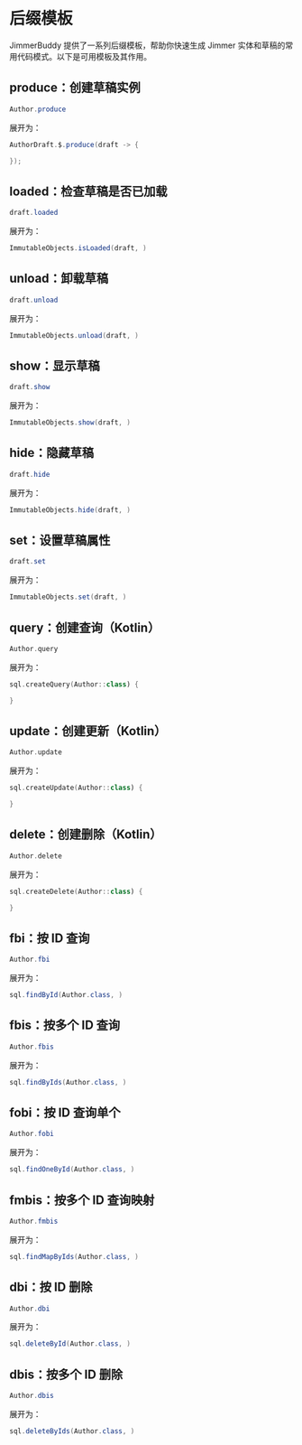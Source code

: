 # 后缀模板

JimmerBuddy 提供了一系列后缀模板，帮助你快速生成 Jimmer 实体和草稿的常用代码模式。以下是可用模板及其作用。

## produce：创建草稿实例

```java
Author.produce
```

展开为：

```java
AuthorDraft.$.produce(draft -> {

});
```

## loaded：检查草稿是否已加载

```java
draft.loaded
```

展开为：

```java
ImmutableObjects.isLoaded(draft, )
```

## unload：卸载草稿

```java
draft.unload
```

展开为：

```java
ImmutableObjects.unload(draft, )
```

## show：显示草稿

```java
draft.show
```

展开为：

```java
ImmutableObjects.show(draft, )
```

## hide：隐藏草稿

```java
draft.hide
```

展开为：

```java
ImmutableObjects.hide(draft, )
```

## set：设置草稿属性

```java
draft.set
```

展开为：

```java
ImmutableObjects.set(draft, )
```

## query：创建查询（Kotlin）

```kotlin
Author.query
```

展开为：

```kotlin
sql.createQuery(Author::class) {

}
```

## update：创建更新（Kotlin）

```kotlin
Author.update
```

展开为：

```kotlin
sql.createUpdate(Author::class) {

}
```

## delete：创建删除（Kotlin）

```kotlin
Author.delete
```

展开为：

```kotlin
sql.createDelete(Author::class) {

}
```

## fbi：按 ID 查询

```java
Author.fbi
```

展开为：

```java
sql.findById(Author.class, )
```

## fbis：按多个 ID 查询

```java
Author.fbis
```

展开为：

```java
sql.findByIds(Author.class, )
```

## fobi：按 ID 查询单个

```java
Author.fobi
```

展开为：

```java
sql.findOneById(Author.class, )
```

## fmbis：按多个 ID 查询映射

```java
Author.fmbis
```

展开为：

```java
sql.findMapByIds(Author.class, )
```

## dbi：按 ID 删除

```java
Author.dbi
```

展开为：

```java
sql.deleteById(Author.class, )
```

## dbis：按多个 ID 删除

```java
Author.dbis
```

展开为：

```java
sql.deleteByIds(Author.class, )
```
